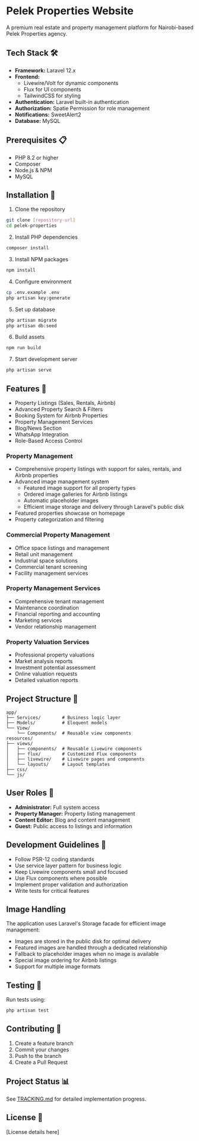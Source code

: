 # Pelek Properties Website

A premium real estate and property management platform for Nairobi-based Pelek Properties agency.

## Tech Stack 🛠

- **Framework:** Laravel 12.x
- **Frontend:** 
  - Livewire/Volt for dynamic components
  - Flux for UI components
  - TailwindCSS for styling
- **Authentication:** Laravel built-in authentication
- **Authorization:** Spatie Permission for role management
- **Notifications:** SweetAlert2
- **Database:** MySQL

## Prerequisites 📋

- PHP 8.2 or higher
- Composer
- Node.js & NPM
- MySQL

## Installation 🚀

1. Clone the repository
```bash
git clone [repository-url]
cd pelek-properties
```

2. Install PHP dependencies
```bash
composer install
```

3. Install NPM packages
```bash
npm install
```

4. Configure environment
```bash
cp .env.example .env
php artisan key:generate
```

5. Set up database
```bash
php artisan migrate
php artisan db:seed
```

6. Build assets
```bash
npm run build
```

7. Start development server
```bash
php artisan serve
```

## Features 🌟

- Property Listings (Sales, Rentals, Airbnb)
- Advanced Property Search & Filters
- Booking System for Airbnb Properties
- Property Management Services
- Blog/News Section
- WhatsApp Integration
- Role-Based Access Control

### Property Management
- Comprehensive property listings with support for sales, rentals, and Airbnb properties
- Advanced image management system
  - Featured image support for all property types
  - Ordered image galleries for Airbnb listings
  - Automatic placeholder images
  - Efficient image storage and delivery through Laravel's public disk
- Featured properties showcase on homepage
- Property categorization and filtering

### Commercial Property Management
- Office space listings and management
- Retail unit management
- Industrial space solutions
- Commercial tenant screening
- Facility management services

### Property Management Services
- Comprehensive tenant management
- Maintenance coordination
- Financial reporting and accounting
- Marketing services
- Vendor relationship management

### Property Valuation Services
- Professional property valuations
- Market analysis reports
- Investment potential assessment
- Online valuation requests
- Detailed valuation reports

## Project Structure 📁

```
app/
├── Services/        # Business logic layer
├── Models/          # Eloquent models
└── View/
    └── Components/  # Reusable view components
resources/
├── views/
│   ├── components/  # Reusable Livewire components
│   ├── flux/        # Customized Flux components
│   ├── livewire/    # Livewire pages and components
│   └── layouts/     # Layout templates
├── css/
└── js/
```

## User Roles 👥

- **Administrator:** Full system access
- **Property Manager:** Property listing management
- **Content Editor:** Blog and content management
- **Guest:** Public access to listings and information

## Development Guidelines 📝

- Follow PSR-12 coding standards
- Use service layer pattern for business logic
- Keep Livewire components small and focused
- Use Flux components where possible
- Implement proper validation and authorization
- Write tests for critical features

## Image Handling
The application uses Laravel's Storage facade for efficient image management:
- Images are stored in the public disk for optimal delivery
- Featured images are handled through a dedicated relationship
- Fallback to placeholder images when no image is available
- Special image ordering for Airbnb listings
- Support for multiple image formats

## Testing 🧪

Run tests using:
```bash
php artisan test
```

## Contributing 🤝

1. Create a feature branch
2. Commit your changes
3. Push to the branch
4. Create a Pull Request

## Project Status 📊

See [TRACKING.md](TRACKING.md) for detailed implementation progress.

## License 📄

[License details here]
